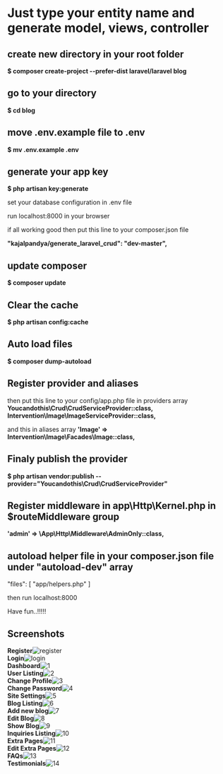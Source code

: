 # Just type your entity name and generate model, views, controller

## create new directory in your root folder
<strong>$ composer create-project --prefer-dist laravel/laravel blog</strong>

## go to your directory
<strong>$ cd blog</strong>

## move .env.example file to .env
<strong>$ mv .env.example .env</strong>

## generate your app key
<strong>$ php artisan key:generate</strong>

set your database configuration in .env file

run localhost:8000 in your browser

if all working good then put this line to your composer.json file

<strong>"kajalpandya/generate_laravel_crud": "dev-master",</strong>

## update composer 
<strong>$ composer update</strong>

## Clear the cache
<strong>$ php artisan config:cache</strong>

## Auto load files
<strong>$ composer dump-autoload</strong>

## Register provider and aliases
then put this line to your config/app.php file in providers array
<strong>Youcandothis\Crud\CrudServiceProvider::class,</strong>
<strong>Intervention\Image\ImageServiceProvider::class,</strong>


and this in aliases array
<strong>'Image' => Intervention\Image\Facades\Image::class,</strong>

## Finaly publish the provider
<strong>$ php artisan vendor:publish --provider="Youcandothis\Crud\CrudServiceProvider"</strong>


## Register middleware in app\Http\Kernel.php in $routeMiddleware group
<strong>'admin' => \App\Http\Middleware\AdminOnly::class,</strong>


## autoload helper file in your composer.json file under "autoload-dev" array
"files": [
    "app/helpers.php"
]

then run localhost:8000

Have fun..!!!!!

## Screenshots

<strong>Register</strong>![register](https://user-images.githubusercontent.com/18494848/42377118-85616acc-813f-11e8-813c-80ccb0365a0e.png)<br />
<strong>Login</strong>![login](https://user-images.githubusercontent.com/18494848/42377119-85ac06d6-813f-11e8-832b-cd11a469157f.png)<br />
<strong>Dashboard</strong>![1](https://user-images.githubusercontent.com/18494848/42441533-0b282a68-8386-11e8-8a5d-e2abf16bb18b.png)<br />
<strong>User Listing</strong>![2](https://user-images.githubusercontent.com/18494848/42441532-0af5253c-8386-11e8-838c-7a127bfd08ca.png)<br />
<strong>Change Profile</strong>![3](https://user-images.githubusercontent.com/18494848/42441537-0c1d8418-8386-11e8-9d12-8cb56d81c684.png)<br />
<strong>Change Password</strong>![4](https://user-images.githubusercontent.com/18494848/42441539-0c527d3a-8386-11e8-81cd-9d534fb5494f.png)<br />
<strong>Site Settings</strong>![5](https://user-images.githubusercontent.com/18494848/42441540-0c86b8a2-8386-11e8-9da5-55e1cf0ddb8b.png)<br />
<strong>Blog Listing</strong>![6](https://user-images.githubusercontent.com/18494848/42441536-0bc31ac8-8386-11e8-80bd-dd7e675b2cdc.png)<br />
<strong>Add new blog</strong>![7](https://user-images.githubusercontent.com/18494848/42441545-0d6c9ce6-8386-11e8-9d27-9fdf83e307b6.png)<br />
<strong>Edit Blog</strong>![8](https://user-images.githubusercontent.com/18494848/42441543-0d3ad1b6-8386-11e8-8e82-9421c264f12b.png)<br />
<strong>Show Blog</strong>![9](https://user-images.githubusercontent.com/18494848/42441531-0ac10ee6-8386-11e8-9f1b-da0f4c482119.png)<br />
<strong>Inquiries Listing</strong>![10](https://user-images.githubusercontent.com/18494848/42441542-0ce1c8c8-8386-11e8-8d69-36e92e8edd0b.png)<br />
<strong>Extra Pages</strong>![11](https://user-images.githubusercontent.com/18494848/42442366-1cfc9a06-8388-11e8-803f-f6ad958eb65e.png)<br />
<strong>Edit Extra Pages</strong>![12](https://user-images.githubusercontent.com/18494848/42442460-54df763c-8388-11e8-9c6a-66a3d295e8fe.png)<br />
<strong>FAQs</strong>![13](https://user-images.githubusercontent.com/18494848/42442365-1cb69e20-8388-11e8-914c-3578c14fcd9d.png)<br />
<strong>Testimonials</strong>![14](https://user-images.githubusercontent.com/18494848/42442364-1c7044e8-8388-11e8-8182-eb64f43a7dff.png)